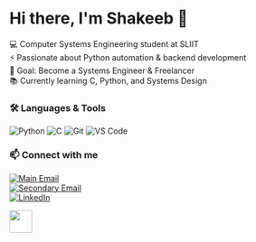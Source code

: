 # Hi there, I'm Shakeeb 👋




💻 Computer Systems Engineering student at SLIIT  
⚡ Passionate about Python automation & backend development  
🎯 Goal: Become a Systems Engineer & Freelancer  
📚 Currently learning C, Python, and Systems Design

### 🛠️ Languages & Tools
![Python](https://img.shields.io/badge/-Python-3776AB?logo=python&logoColor=white)
![C](https://img.shields.io/badge/-C-00599C?logo=c&logoColor=white)
![Git](https://img.shields.io/badge/-Git-F05032?logo=git&logoColor=white)
![VS Code](https://img.shields.io/badge/-VSCode-007ACC?logo=visual-studio-code&logoColor=white)




### 📫 Connect with me
[![Main Email](https://img.shields.io/badge/-Main%20Email-0056D2?logo=microsoft-outlook&logoColor=white)](mailto:it25102811@my.sliit.lk)  
[![Secondary Email](https://img.shields.io/badge/-Secondary%20Email-D14836?logo=gmail&logoColor=white)](mailto:shakeebaduham822@gmail.com)  
[![LinkedIn](https://img.shields.io/badge/-LinkedIn-0077B5?logo=linkedin&logoColor=white)](https://www.linkedin.com/in/shakeeb-aduham-a26641243)




<img src="https://media.giphy.com/media/hvRJCLFzcasrR4ia7z/giphy.gif" width="40px">

